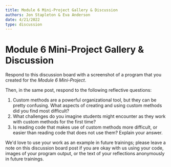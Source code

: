 ```yaml
---
title: Module 6 Mini-Project Gallery & Discussion
authors: Jon Stapleton & Eva Anderson
date: 4/21/2022
type: discussion
---
```


<!-- ::youtube[A video explaining the module 6 mini-project discussion prompt]{#oXmKJ_tYg34} -->

# Module 6 Mini-Project Gallery & Discussion

Respond to this discussion board with a screenshot of a program that you created for the *Module 6 Mini-Project*.

Then, in the same post, respond to the following reflective questions:

1. Custom methods are a powerful organizational tool, but they can be pretty confusing. What aspects of creating and using custom methods did you find most difficult?
2. What challenges do you imagine students might encounter as they work with custom methods for the first time?
3. Is reading code that makes use of custom methods more difficult, or easier than reading code that does not use them? Explain your answer.

We'd love to use your work as an example in future trainings; please leave a note on this discussion board post if you are okay with us using your code, images of your program output, or the text of your reflections anonymously in future trainings.